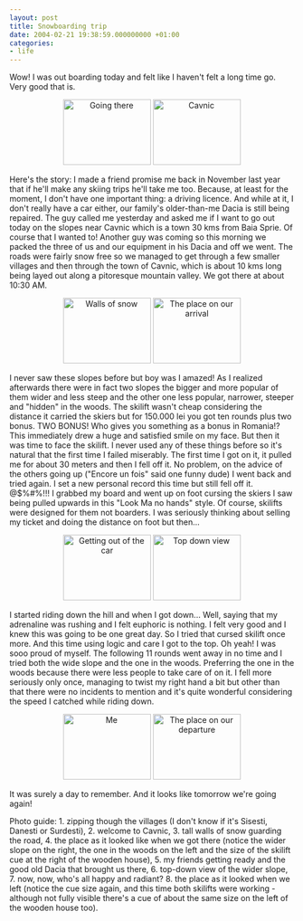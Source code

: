 ```yaml
---
layout: post
title: Snowboarding trip
date: 2004-02-21 19:38:59.000000000 +01:00
categories:
- life
---
```

Wow! I was out boarding today and felt like I haven't felt a long time go. Very good that is.

<center><a href="https://content.rusiczki.net/blogpics/snowboard_cavnic-01-going_there.php" onclick="window.open('https://content.rusiczki.net/blogpics/snowboard_cavnic-01-going_there.php','popup','width=640,height=480,scrollbars=no,resizable=no,toolbar=no,directories=no,location=no,menubar=no,status=no,left=0,top=0'); return false"><img src="https://content.rusiczki.net/blogpics/snowboard_cavnic-01-going_there-thumb.JPG" width="155" height="116" border="0" class="image" alt="Going there" /></a> <a href="https://content.rusiczki.net/blogpics/snowboard_cavnic-02-cavnic.php" onclick="window.open('https://content.rusiczki.net/blogpics/snowboard_cavnic-02-cavnic.php','popup','width=640,height=480,scrollbars=no,resizable=no,toolbar=no,directories=no,location=no,menubar=no,status=no,left=0,top=0'); return false"><img src="https://content.rusiczki.net/blogpics/snowboard_cavnic-02-cavnic-thumb.JPG" width="155" height="116" border="0" class="image" alt="Cavnic" /></a></center>

Here's the story: I made a friend promise me back in November last year that if he'll make any skiing trips he'll take me too. Because, at least for the moment, I don't have one important thing: a driving licence. And while at it, I don't really have a car either, our family's older-than-me Dacia is still being repaired. The guy called me yesterday and asked me if I want to go out today on the slopes near Cavnic which is a town 30 kms from Baia Sprie. Of course that I wanted to! Another guy was coming so this morning we packed the three of us and our equipment in his Dacia and off we went. The roads were fairly snow free so we managed to get through a few smaller villages and then through the town of Cavnic, which is about 10 kms long being layed out along a pitoresque mountain valley. We got there at about 10:30 AM.

<center><a href="https://content.rusiczki.net/blogpics/snowboard_cavnic-03-walls_of_snow.php" onclick="window.open('https://content.rusiczki.net/blogpics/snowboard_cavnic-03-walls_of_snow.php','popup','width=640,height=480,scrollbars=no,resizable=no,toolbar=no,directories=no,location=no,menubar=no,status=no,left=0,top=0'); return false"><img src="https://content.rusiczki.net/blogpics/snowboard_cavnic-03-walls_of_snow-thumb.JPG" width="155" height="116" border="0" class="image" alt="Walls of snow" /></a> <a href="https://content.rusiczki.net/blogpics/snowboard_cavnic-04-the_place_on_our_arrival.php" onclick="window.open('https://content.rusiczki.net/blogpics/snowboard_cavnic-04-the_place_on_our_arrival.php','popup','width=640,height=480,scrollbars=no,resizable=no,toolbar=no,directories=no,location=no,menubar=no,status=no,left=0,top=0'); return false"><img src="https://content.rusiczki.net/blogpics/snowboard_cavnic-04-the_place_on_our_arrival-thumb.JPG" width="155" height="116" border="0" class="image" alt="The place on our arrival" /></a></center>

I never saw these slopes before but boy was I amazed! As I realized afterwards there were in fact two slopes the bigger and more popular of them wider and less steep and the other one less popular, narrower, steeper and "hidden" in the woods. The skilift wasn't cheap considering the distance it carried the skiers but for 150.000 lei you got ten rounds plus two bonus. TWO BONUS! Who gives you something as a bonus in Romania!? This immediately drew a huge and satisfied smile on my face. But then it was time to face the skilift. I never used any of these things before so it's natural that the first time I failed miserably. The first time I got on it, it pulled me for about 30 meters and then I fell off it. No problem, on the advice of the others going up ("Encore un fois" said one funny dude) I went back and tried again. I set a new personal record this time but still fell off it. @$%#%!!! I grabbed my board and went up on foot cursing the skiers I saw being pulled upwards in this "Look Ma no hands" style. Of course, skilifts were designed for them not boarders. I was seriously thinking about selling my ticket and doing the distance on foot but then...

<center><a href="https://content.rusiczki.net/blogpics/snowboard_cavnic-05-getting_out_of_the_car.php" onclick="window.open('https://content.rusiczki.net/blogpics/snowboard_cavnic-05-getting_out_of_the_car.php','popup','width=640,height=480,scrollbars=no,resizable=no,toolbar=no,directories=no,location=no,menubar=no,status=no,left=0,top=0'); return false"><img src="https://content.rusiczki.net/blogpics/snowboard_cavnic-05-getting_out_of_the_car-thumb.JPG" width="155" height="116" border="0" class="image" alt="Getting out of the car" /></a> <a href="https://content.rusiczki.net/blogpics/snowboard_cavnic-06-top_down_view.php" onclick="window.open('https://content.rusiczki.net/blogpics/snowboard_cavnic-06-top_down_view.php','popup','width=640,height=480,scrollbars=no,resizable=no,toolbar=no,directories=no,location=no,menubar=no,status=no,left=0,top=0'); return false"><img src="https://content.rusiczki.net/blogpics/snowboard_cavnic-06-top_down_view-thumb.JPG" width="155" height="116" border="0" class="image" alt="Top down view" /></a></center>

I started riding down the hill and when I got down... Well, saying that my adrenaline was rushing and I felt euphoric is nothing. I felt very good and I knew this was going to be one great day. So I tried that cursed skilift once more. And this time using logic and care I got to the top. Oh yeah! I was sooo proud of myself. The following 11 rounds went away in no time and I tried both the wide slope and the one in the woods. Preferring the one in the woods because there were less people to take care of on it. I fell more seriously only once, managing to twist my right hand a bit but other than that there were no incidents to mention and it's quite wonderful considering the speed I catched while riding down.

<center><a href="https://content.rusiczki.net/blogpics/snowboard_cavnic-07-me.php" onclick="window.open('https://content.rusiczki.net/blogpics/snowboard_cavnic-07-me.php','popup','width=641,height=480,scrollbars=no,resizable=no,toolbar=no,directories=no,location=no,menubar=no,status=no,left=0,top=0'); return false"><img src="https://content.rusiczki.net/blogpics/snowboard_cavnic-07-me-thumb.JPG" width="155" height="116" border="0" class="image" alt="Me" /></a> <a href="https://content.rusiczki.net/blogpics/snowboard_cavnic-08-the_place_on_our_departure.php" onclick="window.open('https://content.rusiczki.net/blogpics/snowboard_cavnic-08-the_place_on_our_departure.php','popup','width=640,height=480,scrollbars=no,resizable=no,toolbar=no,directories=no,location=no,menubar=no,status=no,left=0,top=0'); return false"><img src="https://content.rusiczki.net/blogpics/snowboard_cavnic-08-the_place_on_our_departure-thumb.JPG" width="155" height="116" border="0" class="image" alt="The place on our departure" /></a></center>

It was surely a day to remember. And it looks like tomorrow we're going again!

Photo guide: 1. zipping though the villages (I don't know if it's Sisesti, Danesti or Surdesti), 2. welcome to Cavnic, 3. tall walls of snow guarding the road, 4. the place as it looked like when we got there (notice the wider slope on the right, the one in the woods on the left and the size of the skilift cue at the right of the wooden house), 5. my friends getting ready and the good old Dacia that brought us there, 6. top-down view of the wider slope, 7. now, now, who's all happy and radiant? 8. the place as it looked when we left (notice the cue size again, and this time both skilifts were working - although not fully visible there's a cue of about the same size on the left of the wooden house too).
